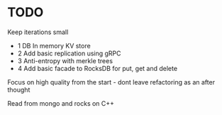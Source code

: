# TODO
Keep iterations small

* 1 DB In memory KV store
* 2 Add basic replication using gRPC
* 3 Anti-entropy with merkle trees
* 4 Add basic facade to RocksDB for put, get and delete

Focus on high quality from the start - dont leave refactoring as an after
thought

Read from mongo and rocks on C++

